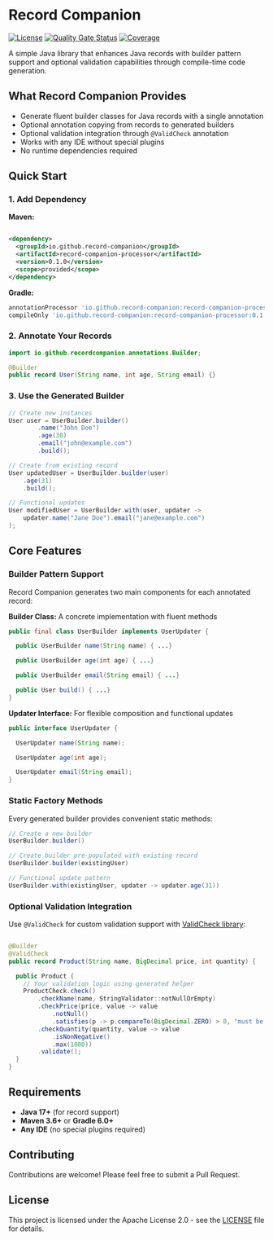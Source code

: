 # Record Companion

[![License](https://img.shields.io/badge/License-Apache%202.0-blue.svg)](LICENSE)
[![Quality Gate Status](https://sonarcloud.io/api/project_badges/measure?project=record-companion_record-companion&metric=alert_status)](https://sonarcloud.io/summary/new_code?id=record-companion_record-companion)
[![Coverage](https://sonarcloud.io/api/project_badges/measure?project=record-companion_record-companion&metric=coverage)](https://sonarcloud.io/summary/new_code?id=record-companion_record-companion)

A simple Java library that enhances Java records with builder pattern support and optional
validation capabilities through compile-time code generation.

## What Record Companion Provides

- Generate fluent builder classes for Java records with a single annotation
- Optional annotation copying from records to generated builders
- Optional validation integration through `@ValidCheck` annotation
- Works with any IDE without special plugins
- No runtime dependencies required

## Quick Start

### 1. Add Dependency

**Maven:**

```xml

<dependency>
  <groupId>io.github.record-companion</groupId>
  <artifactId>record-companion-processor</artifactId>
  <version>0.1.0</version>
  <scope>provided</scope>
</dependency>
```

**Gradle:**

```gradle
annotationProcessor 'io.github.record-companion:record-companion-processor:0.1.0'
compileOnly 'io.github.record-companion:record-companion-processor:0.1.0'
```

### 2. Annotate Your Records

```java
import io.github.recordcompanion.annotations.Builder;

@Builder
public record User(String name, int age, String email) {}

```

### 3. Use the Generated Builder

```java
// Create new instances
User user = UserBuilder.builder()
        .name("John Doe")
        .age(30)
        .email("john@example.com")
        .build();

// Create from existing record
User updatedUser = UserBuilder.builder(user)
    .age(31)
    .build();

// Functional updates
User modifiedUser = UserBuilder.with(user, updater ->
    updater.name("Jane Doe").email("jane@example.com")
);
```

## Core Features

### Builder Pattern Support

Record Companion generates two main components for each annotated record:

**Builder Class:** A concrete implementation with fluent methods

```java
public final class UserBuilder implements UserUpdater {

  public UserBuilder name(String name) { ...}

  public UserBuilder age(int age) { ...}

  public UserBuilder email(String email) { ...}

  public User build() { ...}
}
```

**Updater Interface:** For flexible composition and functional updates

```java
public interface UserUpdater {

  UserUpdater name(String name);

  UserUpdater age(int age);

  UserUpdater email(String email);
}
```

### Static Factory Methods

Every generated builder provides convenient static methods:

```java
// Create a new builder
UserBuilder.builder()

// Create builder pre-populated with existing record
UserBuilder.builder(existingUser)

// Functional update pattern
UserBuilder.with(existingUser, updater -> updater.age(31))
```

### Optional Validation Integration

Use `@ValidCheck` for custom validation support
with [ValidCheck library](https://github.com/validcheck/validcheck):

```java

@Builder
@ValidCheck
public record Product(String name, BigDecimal price, int quantity) {

  public Product {
    // Your validation logic using generated helper
    ProductCheck.check()
        .checkName(name, StringValidator::notNullOrEmpty)
        .checkPrice(price, value -> value
            .notNull()
            .satisfies(p -> p.compareTo(BigDecimal.ZERO) > 0, "must be positive"))
        .checkQuantity(quantity, value -> value
            .isNonNegative()
            .max(1000))
        .validate();
  }
}
```

## Requirements

- **Java 17+** (for record support)
- **Maven 3.6+** or **Gradle 6.0+**
- **Any IDE** (no special plugins required)

## Contributing

Contributions are welcome! Please feel free to submit a Pull Request.

## License

This project is licensed under the Apache License 2.0 - see the [LICENSE](LICENSE) file for details.

